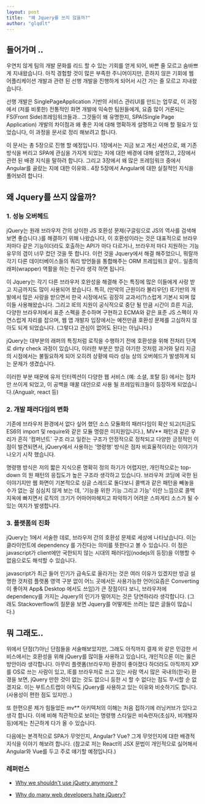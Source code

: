 ```yaml
---
layout: post
title:  "왜 Jquery를 쓰지 않을까?"
author: "glqdlt"
---
```


## 들어가며 ..

우연치 않게 팀의 개발 문화를 리드 할 수 있는 기회를 얻게 되어, 바쁜 줄 모르고 숨바쁘게 지내왔습니다. 아직 경험할 것이 많은 부족한 주니어이지만, 흔하지 않은 기회에  웹 어플리케이션 개발과 관련 된 선행 개발을 진행하게 되어서 시간 가는 줄 모르고 지내왔습니다. 

선행 개발은 SinglePageApplication 기반의 서비스 관리UI를 만드는 업무로, 이 과정에서 (저를 비롯한) 전통적인 화면 개발에 익숙한 팀원들에게, 요즘 많이 거론되는 FS(Front Side)프레임워크들과.. 그것들이 왜 유명한지, SPA(Single Page Application) 개발의 차이점과 왜 좋은 지에 대해 명확하게 설명하고 이해 할 필요가 있었습니다, 이 과정을 문서로 정리 해보려고 합니다. 

이 문서는 총 5장으로 진행 할 예정입니다.
1장에서는 지금 보고 계신 세션으로, 왜 기존 방식을 버리고 SPA에 관심을 가지게 되었는 지에 대한 배경에 대해 설명하고, 2장에서 관련 된 배경 지식을 말하려 합니다. 그리고 3장에서 왜 많은 프레임워크 중에서 Angular를 골랐는 지에 대한 이유와.. 4장 5장에서 Angular에 대한 실질적인 지식을 풀어보려 합니다.

## 왜 Jquery를 쓰지 않을까?


### 1. 성능 오버헤드
 jQuery는 원래 브라우저 간의 상이한 JS 호환성 문제(구글링으로 JS의 역사를 검색해보면 좋습니다.)를 해결하기 위해 나왔습니다, 이 호환성이라는 것은 대표적으로 브라우저마다 같은 기능이더라도 호출하는 API가 마다 다르거나, 브라우저 마다 지원하는 기능 유무의 갭이 너무 컸던 것을 뜻 합니다. 이런 것을 Jquery에서 해결 해주었으니, 뭐랄까 각기 다른 데이터베이스들의 쿼리 방언들을 통합해주는 ORM 프레임워크 같이.. 일종의 래퍼(wrapper) 역활을 하는 친구라 생각 하면 됩니다.

이 Jquery는 각기 다른 브라우저 호완성을 해결해 주는 특징에 많은 이들에게 사랑 받고 지금까지도 많이 사용되어 왔습니다. 
특히, (만악의 근원이라 불리우던) IE기반의 개발에서 많은 사랑을 받으면서 한국 시장에서도 굉장히 교과서(?)스럽게 기본시 되며 많이들 사용해왔습니다. 그리고 IE의 지원이 공식적으로 중단 될 만큼 시간이 흐른 지금, 다양한 브라우저에서 표준 스펙을 준수하며 구현하고 ECMA와 같은 표준 JS 스펙이 자연스럽게 자리를 잡으며, 웹 앱 개발자 입장에서는 예전만큼 호환성 문제를 고심하지 않아도 되게 되었습니다. (그렇다고 관심이 없어도 된다는 아닙니다.)

jQuery는 대부분의 래퍼의 특징처럼 로직을 수행하기 전에 호환성을 위해 전처리 단계로 dirty check 과정이 있습니다, 이러한 부분은 방금 야기한 것처럼 과거와 달리 지금의 시점에서는 불필요하게 되어 오히려 상황에 따라 성능 상의 오버헤드가 발생하게 되는 문제가 생겼습니다.

이러한 부분 때문에 유저 인터렉션이 다양한 웹 서비스 (예: 소셜, 포탈 등) 에서는 점차 안 쓰이게 되었고, 이 공백을 매꿀 대안으로 사용 될 프레임워크들이 등장하게 되었습니다.(Angualr, react 등)

### 2. 개발 패러다임의 변화
기존에 브라우저 환경에서 없다 싶어 했던 소스 모듈화의 패러다임이 확산 되고(지금도 ES6의 import 및 require와 같은 모듈 명령은 미지원입니다.), MV** 패턴과 같은 우리가 흔히 '컴퍼넌트' 구조 라고 일컫는 구조가 안정적으로 정착되고 다양한 긍정적인 이점이 발견되면서, jQuery에서 사용하는 '명령행' 방식은 점차 비효율적이라는 이야기가 나오기 시작 했습니다. 

명령행 방식은 저의 짧은 지식으론 명확히 정의 하기가 어렵지만, 개인적으로는 top-down 의 원 패턴의 응집도가 높은 구조라 생각하고 있습니다. 브라우저 코딩에 국한 된 이야기지만 웹 화면이 기본적으로 싱글 스레드로 돌다보니 콜백과 같은 패턴을 빼놓을 수가 없는 걸 심심치 않게 보는 데, '기능을 위한 기능 그리고 기능' 이란 느낌으로 콜백지옥에 빠지면서 로직의 크기가 어마어마해지고 파악하기 어려운 스파게티 소스가 될 수 있는 여지가 발생합니다.


### 3. 플랫폼의 진화

jQuery는 1에서 서술한 데로, 브라우저 간의 호환성 문제로 세상에 나타났습니다. 이는 클라이언트에 dependency 를 가진다는 의미를 뜻한다고 볼 수 있습니다. 이 점은 javascript가 client에만 국한되지 않는 시대의 패러다임(nodejs의 등장)을 이행할 수 없음으로도 해석할 수 있습니다. 

javascript가 최근 들어 인기가 급속도로 올라가는 것은 여러 이유가 있겠지만 방금 설명한 것처럼 플랫폼 영역 구분 없이 어느 곳에서든 사용가능한 언어(요즘은 Converting 이 좋아져 App& Desktop 에서도 쓰임)가 큰 장점이다 보니,  브라우저에 dependency를 가지는 Jquery의 인기가 떨어지는 것은 당연하리라 생각합니다. (그래도 Stackoverflow의 질문을 보면 Jquery를 어떻게든 쓰려는 많은 글들이 많습니다.)


## 뭐 그래도..

위에서 단점(?)아닌 단점들을 서술해보았지만, 그래도 아직까지 결제 와 같은 민감한 서비스에서는 호환성을 위해 jQuery를 많이들 사용하고 있습니다, 개인적으론 이는 옳은 방안이라 생각합니다. 아무리 플랫폼(브라우저) 환경이 좋아졌다 하더라도 아직까지 XP를 OS로 쓰는 사람이 있고, IE를 브라우저로 쓰고 있는 사람 역시 많은 국내의(한국) 환경을 보면, jQuery 만한 것이 없는 것도 없으니 등한 시 할 수 없다는 점도 무시할 순 없겠지요. 이는 부트스트랩이 아직도 jQuery를 사용하고 있는 이유와 비슷하기도 합니다. (사용성이 편한 점도 있지만..)

또 한편으론 제가 힘들었든 mv** 아키텍처의 이해는 처음 접하기에 러닝커브가 있다고 생각 합니다. 
이에 비해 직관적으로 보이는 명령행 스타일은 비숙련자(초심자, 비개발자 등)에게는 친근하게 다가 올 수 있습니다.


다음에는 본격적으로 SPA가 무엇인지, Angular? Vue? 그게 무엇인지에 대한 배경적 지식을 이야기 해보려 합니다.
(참고로 저는 React의 JSX 문법이 개인적으로 싫어해서 Angular와 Vue를 두고 주로 얘기할 예정입니다.)


### 레퍼런스 
+ [Why we shouldn't use jQuery anymore ?](https://dev.to/belhassen07/why-i-dont-use-jquery-anymore--8nh)

+ [Why do many web developers hate jQuery?](https://hashnode.com/post/why-do-many-web-developers-hate-jquery-ciibz8fp801g9j3xtgx19utpe)
